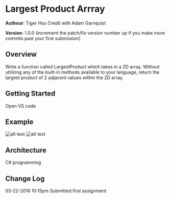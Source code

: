 # Largest Product Arrray

**Authour**: Tiger Hsu
Credit with Adam Garnquist

**Version**: 1.0.0 (increment the patch/fix version number up if you make more commits past your first submission)

## Overview
Write a function called LargestProduct which takes in a 2D array. Without utilizing any of the built-in methods available to your language, return the largest product of 2 adjacent values within the 2D array.

## Getting Started
Open VS code


## Example

![alt text](../data-structures-and-algorithms/assets/largest_product_array.JPG)
![alt text](../data-structures-and-algorithms/assets/largest_product_array.JPG)


## Architecture
C# programming

## Change Log

03-22-2016 10:15pm Submitted first assignment 
